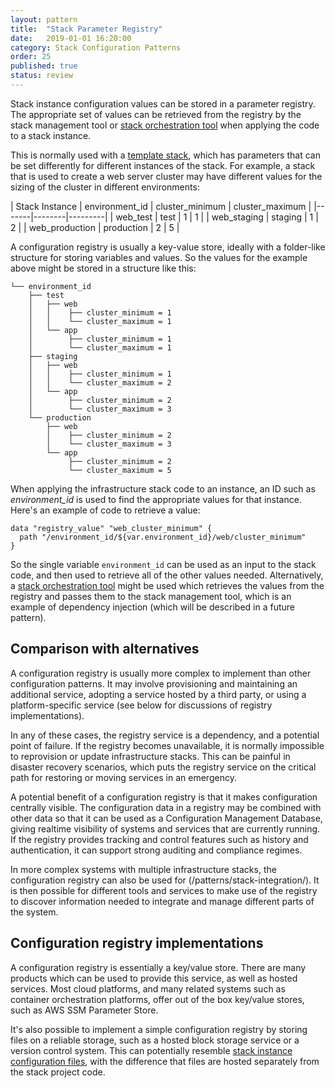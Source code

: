 ```yaml
---
layout: pattern
title:  "Stack Parameter Registry"
date:   2019-01-01 16:20:00
category: Stack Configuration Patterns
order: 25
published: true
status: review
---
```


Stack instance configuration values can be stored in a parameter registry. The appropriate set of values can be retrieved from the registry by the stack management tool or [stack orchestration tool](/patterns/stack-orchestration-tools/) when applying the code to a stack instance.

This is normally used with a [template stack](/patterns/core-stack/template-stack.html), which has parameters that can be set differently for different instances of the stack. For example, a stack that is used to create a web server cluster may have different values for the sizing of the cluster in different environments:


| Stack Instance | environment_id | cluster_minimum | cluster_maximum |
|-------|--------|---------|
| web_test | test | 1 | 1 |
| web_staging | staging | 1 | 2 |
| web_production | production | 2 | 5 |


A configuration registry is usually a key-value store, ideally with a folder-like structure for storing variables and values. So the values for the example above might be stored in a structure like this:


~~~ console
└── environment_id
    ├── test
    │   ├── web
    │   │    ├── cluster_minimum = 1
    │   │    └── cluster_maximum = 1
    │   └── app
    │        ├── cluster_minimum = 1
    │        └── cluster_maximum = 1
    ├── staging
    │   ├── web
    │   │    ├── cluster_minimum = 1
    │   │    └── cluster_maximum = 2
    │   └── app
    │        ├── cluster_minimum = 2
    │        └── cluster_maximum = 3
    └── production
        ├── web
        │    ├── cluster_minimum = 2
        │    └── cluster_maximum = 3
        └── app
             ├── cluster_minimum = 2
             └── cluster_maximum = 5
~~~


When applying the infrastructure stack code to an instance, an ID such as *environment_id* is used to find the appropriate values for that instance. Here's an example of code to retrieve a value:


~~~ hcl
data "registry_value" "web_cluster_minimum" {
  path "/environment_id/${var.environment_id}/web/cluster_minimum"
}
~~~


So the single variable `environment_id` can be used as an input to the stack code, and then used to retrieve all of the other values needed. Alternatively, a [stack orchestration tool](/patterns/stack-orchestration-tools/) might be used which retrieves the values from the registry and passes them to the stack management tool, which is an example of dependency injection (which will be described in a future pattern).


## Comparison with alternatives

A configuration registry is usually more complex to implement than other configuration patterns. It may involve provisioning and maintaining an additional service, adopting a service hosted by a third party, or using a platform-specific service (see below for discussions of registry implementations).

In any of these cases, the registry service is a dependency, and a potential point of failure. If the registry becomes unavailable, it is normally impossible to reprovision or update infrastructure stacks. This can be painful in disaster recovery scenarios, which puts the registry service on the critical path for restoring or moving services in an emergency.

A potential benefit of a configuration registry is that it makes configuration centrally visible. The configuration data in a registry may be combined with other data so that it can be used as a Configuration Management Database, giving realtime visibility of systems and services that are currently running. If the registry provides tracking and control features such as history and authentication, it can support strong auditing and compliance regimes.

In more complex systems with multiple infrastructure stacks, the configuration registry can also be used for (/patterns/stack-integration/). It is then possible for different tools and services to make use of the registry to discover information needed to integrate and manage different parts of the system.


## Configuration registry implementations

A configuration registry is essentially a key/value store. There are many products which can be used to provide this service, as well as hosted services. Most cloud platforms, and many related systems such as container orchestration platforms, offer out of the box key/value stores, such as AWS SSM Parameter Store.

It's also possible to implement a simple configuration registry by storing files on a reliable storage, such as a hosted block storage service or a version control system. This can potentially resemble [stack instance configuration files](stack-parameter-files.html), with the difference that files are hosted separately from the stack project code.





